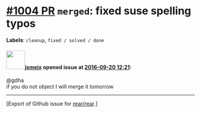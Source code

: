 [\#1004 PR](https://github.com/rear/rear/pull/1004) `merged`: fixed suse spelling typos
=======================================================================================

**Labels**: `cleanup`, `fixed / solved / done`

#### <img src="https://avatars.githubusercontent.com/u/1788608?u=925fc54e2ce01551392622446ece427f51e2f0ce&v=4" width="50">[jsmeix](https://github.com/jsmeix) opened issue at [2016-09-20 12:21](https://github.com/rear/rear/pull/1004):

@gdha  
if you do not object I will merge it tomorrow

------------------------------------------------------------------------

\[Export of Github issue for
[rear/rear](https://github.com/rear/rear).\]
